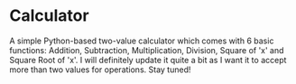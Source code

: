 # Calculator
A simple Python-based two-value calculator which comes with 6 basic functions: Addition, Subtraction, Multiplication, Division, Square of 'x' and Square Root of 'x'. I will definitely update it quite a bit as I want it to accept more than two values for operations. Stay tuned!
